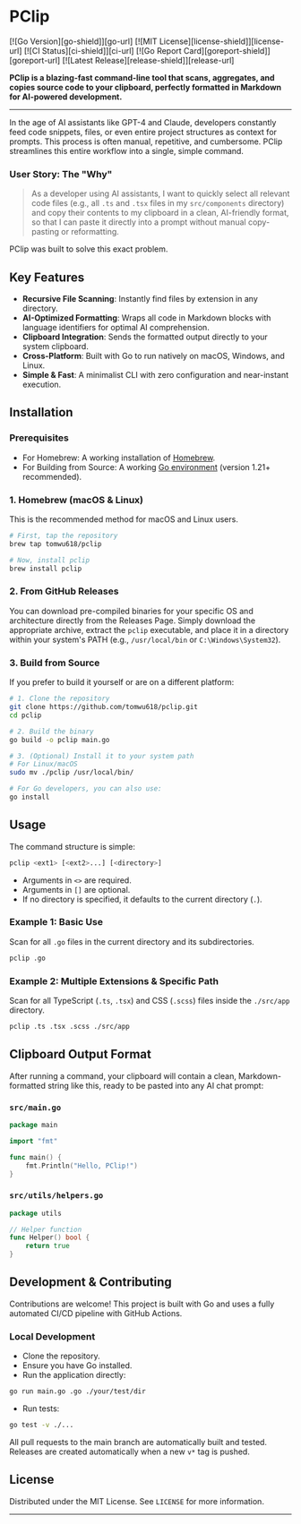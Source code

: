 
# PClip

[![Go Version][go-shield]][go-url]
[![MIT License][license-shield]][license-url]
[![CI Status][ci-shield]][ci-url]
[![Go Report Card][goreport-shield]][goreport-url]
[![Latest Release][release-shield]][release-url]

**PClip is a blazing-fast command-line tool that scans, aggregates, and copies source code to your clipboard, perfectly formatted in Markdown for AI-powered development.**

---

In the age of AI assistants like GPT-4 and Claude, developers constantly feed code snippets, files, or even entire project structures as context for prompts. This process is often manual, repetitive, and cumbersome. PClip streamlines this entire workflow into a single, simple command.

### User Story: The "Why"

> As a developer using AI assistants, I want to quickly select all relevant code files (e.g., all `.ts` and `.tsx` files in my `src/components` directory) and copy their contents to my clipboard in a clean, AI-friendly format, so that I can paste it directly into a prompt without manual copy-pasting or reformatting.

PClip was built to solve this exact problem.

## Key Features

- **Recursive File Scanning**: Instantly find files by extension in any directory.
- **AI-Optimized Formatting**: Wraps all code in Markdown blocks with language identifiers for optimal AI comprehension.
- **Clipboard Integration**: Sends the formatted output directly to your system clipboard.
- **Cross-Platform**: Built with Go to run natively on macOS, Windows, and Linux.
- **Simple & Fast**: A minimalist CLI with zero configuration and near-instant execution.

## Installation

### Prerequisites

- For Homebrew: A working installation of [Homebrew](https://brew.sh/).
- For Building from Source: A working [Go environment](https://go.dev/doc/install) (version 1.21+ recommended).

### 1. Homebrew (macOS & Linux)

This is the recommended method for macOS and Linux users.

```bash
# First, tap the repository
brew tap tomwu618/pclip

# Now, install pclip
brew install pclip
```

### 2. From GitHub Releases

You can download pre-compiled binaries for your specific OS and architecture directly from the Releases Page. Simply download the appropriate archive, extract the `pclip` executable, and place it in a directory within your system's PATH (e.g., `/usr/local/bin` or `C:\Windows\System32`).

### 3. Build from Source

If you prefer to build it yourself or are on a different platform:

```bash
# 1. Clone the repository
git clone https://github.com/tomwu618/pclip.git
cd pclip

# 2. Build the binary
go build -o pclip main.go

# 3. (Optional) Install it to your system path
# For Linux/macOS
sudo mv ./pclip /usr/local/bin/

# For Go developers, you can also use:
go install
```

## Usage

The command structure is simple:

```bash
pclip <ext1> [<ext2>...] [<directory>]
```

- Arguments in `<>` are required.
- Arguments in `[]` are optional.
- If no directory is specified, it defaults to the current directory (`.`).

### Example 1: Basic Use

Scan for all `.go` files in the current directory and its subdirectories.

```bash
pclip .go
```

### Example 2: Multiple Extensions & Specific Path

Scan for all TypeScript (`.ts`, `.tsx`) and CSS (`.scss`) files inside the `./src/app` directory.

```bash
pclip .ts .tsx .scss ./src/app
```

## Clipboard Output Format

After running a command, your clipboard will contain a clean, Markdown-formatted string like this, ready to be pasted into any AI chat prompt:

### `src/main.go`

```go
package main

import "fmt"

func main() {
    fmt.Println("Hello, PClip!")
}
```

### `src/utils/helpers.go`

```go
package utils

// Helper function
func Helper() bool {
    return true
}
```

## Development & Contributing

Contributions are welcome! This project is built with Go and uses a fully automated CI/CD pipeline with GitHub Actions.

### Local Development

- Clone the repository.
- Ensure you have Go installed.
- Run the application directly:

```bash
go run main.go .go ./your/test/dir
```

- Run tests:

```bash
go test -v ./...
```

All pull requests to the main branch are automatically built and tested. Releases are created automatically when a new `v*` tag is pushed.

## License

Distributed under the MIT License. See `LICENSE` for more information.

---
